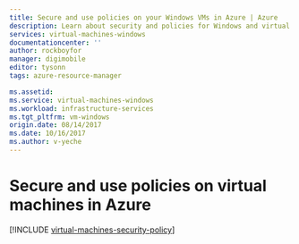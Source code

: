 ```yaml
---
title: Secure and use policies on your Windows VMs in Azure | Azure
description: Learn about security and policies for Windows and virtual machines in Azure.
services: virtual-machines-windows
documentationcenter: ''
author: rockboyfor
manager: digimobile
editor: tysonn
tags: azure-resource-manager

ms.assetid:
ms.service: virtual-machines-windows
ms.workload: infrastructure-services
ms.tgt_pltfrm: vm-windows
origin.date: 08/14/2017
ms.date: 10/16/2017
ms.author: v-yeche
---
```


# Secure and use policies on virtual machines in Azure

[!INCLUDE [virtual-machines-security-policy](../../../includes/virtual-machines-security-policy.md)]

<!--Update_Description: new articles on security policy in Windows VM-->